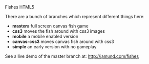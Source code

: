 Fishes HTML5

There are a bunch of branches which represent different things here:

* **master**a full screen canvas fish game
* **css3** moves the fish around with css3 images
* **mobile** a mobile enabled version
* **canvas-css3** moves canvas fish around with css3
* **simple** an early version with no gameplay

See a live demo of the master branch at:
http://jamund.com/fishes
